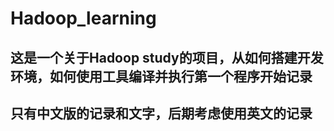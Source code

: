# Hadoop_learning
## 这是一个关于Hadoop study的项目，从如何搭建开发环境，如何使用工具编译并执行第一个程序开始记录
## 只有中文版的记录和文字，后期考虑使用英文的记录
